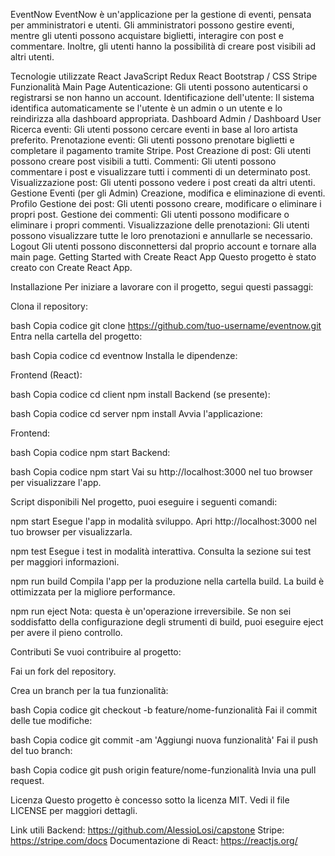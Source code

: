 EventNow
EventNow è un'applicazione per la gestione di eventi, pensata per amministratori e utenti. Gli amministratori possono gestire eventi, mentre gli utenti possono acquistare biglietti, interagire con post e commentare. Inoltre, gli utenti hanno la possibilità di creare post visibili ad altri utenti.

Tecnologie utilizzate
React
JavaScript
Redux
React Bootstrap / CSS
Stripe
Funzionalità
Main Page
Autenticazione: Gli utenti possono autenticarsi o registrarsi se non hanno un account.
Identificazione dell'utente: Il sistema identifica automaticamente se l'utente è un admin o un utente e lo reindirizza alla dashboard appropriata.
Dashboard Admin / Dashboard User
Ricerca eventi: Gli utenti possono cercare eventi in base al loro artista preferito.
Prenotazione eventi: Gli utenti possono prenotare biglietti e completare il pagamento tramite Stripe.
Post
Creazione di post: Gli utenti possono creare post visibili a tutti.
Commenti: Gli utenti possono commentare i post e visualizzare tutti i commenti di un determinato post.
Visualizzazione post: Gli utenti possono vedere i post creati da altri utenti.
Gestione Eventi (per gli Admin)
Creazione, modifica e eliminazione di eventi.
Profilo
Gestione dei post: Gli utenti possono creare, modificare o eliminare i propri post.
Gestione dei commenti: Gli utenti possono modificare o eliminare i propri commenti.
Visualizzazione delle prenotazioni: Gli utenti possono visualizzare tutte le loro prenotazioni e annullarle se necessario.
Logout
Gli utenti possono disconnettersi dal proprio account e tornare alla main page.
Getting Started with Create React App
Questo progetto è stato creato con Create React App.

Installazione
Per iniziare a lavorare con il progetto, segui questi passaggi:

Clona il repository:

bash
Copia codice
git clone https://github.com/tuo-username/eventnow.git
Entra nella cartella del progetto:

bash
Copia codice
cd eventnow
Installa le dipendenze:

Frontend (React):

bash
Copia codice
cd client
npm install
Backend (se presente):

bash
Copia codice
cd server
npm install
Avvia l'applicazione:

Frontend:

bash
Copia codice
npm start
Backend:

bash
Copia codice
npm start
Vai su http://localhost:3000 nel tuo browser per visualizzare l'app.

Script disponibili
Nel progetto, puoi eseguire i seguenti comandi:

npm start
Esegue l'app in modalità sviluppo.
Apri http://localhost:3000 nel tuo browser per visualizzarla.

npm test
Esegue i test in modalità interattiva.
Consulta la sezione sui test per maggiori informazioni.

npm run build
Compila l'app per la produzione nella cartella build.
La build è ottimizzata per la migliore performance.

npm run eject
Nota: questa è un'operazione irreversibile.
Se non sei soddisfatto della configurazione degli strumenti di build, puoi eseguire eject per avere il pieno controllo.

Contributi
Se vuoi contribuire al progetto:

Fai un fork del repository.

Crea un branch per la tua funzionalità:

bash
Copia codice
git checkout -b feature/nome-funzionalità
Fai il commit delle tue modifiche:

bash
Copia codice
git commit -am 'Aggiungi nuova funzionalità'
Fai il push del tuo branch:

bash
Copia codice
git push origin feature/nome-funzionalità
Invia una pull request.

Licenza
Questo progetto è concesso sotto la licenza MIT. Vedi il file LICENSE per maggiori dettagli.

Link utili
Backend: https://github.com/AlessioLosi/capstone
Stripe: https://stripe.com/docs
Documentazione di React: https://reactjs.org/